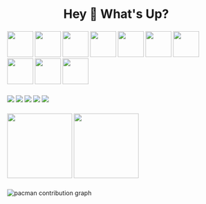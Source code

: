 <h1 align="center">Hey 👋 What's Up?</h1>

### <div align="center">  
  <img src="https://skillicons.dev/icons?i=ts" height="60" />
  <img src="https://skillicons.dev/icons?i=nextjs" height="60" />
  <img src="https://skillicons.dev/icons?i=tailwind" height="60" />
  <img src="https://cdn.jsdelivr.net/gh/devicons/devicon/icons/storybook/storybook-original.svg" height="60" />
  <img src="https://skillicons.dev/icons?i=graphql" height="60" />
  <img src="https://skillicons.dev/icons?i=go" height="60" />
  <img src="https://skillicons.dev/icons?i=rust" height="60" />
  <img src="https://skillicons.dev/icons?i=nestjs" height="60" />
  <img src="https://skillicons.dev/icons?i=py" height="60" />
  <img src="https://skillicons.dev/icons?i=aws" height="60" />
</div>

### <div align="center">
  <img src="https://img.shields.io/static/v1?message=LinkedIn&logo=linkedin&label=&color=0077B5&logoColor=white&style=for-the-badge" />
  <img src="https://img.shields.io/static/v1?message=Twitter&logo=twitter&label=&color=1DA1F2&logoColor=white&style=for-the-badge" />
  <img src="https://img.shields.io/static/v1?message=Discord&logo=discord&label=&color=7289DA&logoColor=white&style=for-the-badge" />
  <img src="https://img.shields.io/static/v1?message=Twitch&logo=twitch&label=&color=9146FF&logoColor=white&style=for-the-badge" />
  <img src="https://img.shields.io/static/v1?message=dev.to&logo=dev.to&label=&color=0A0A0A&logoColor=white&style=for-the-badge" />
</div>

### <div align="center">
  <img src="https://streak-stats.demolab.com?user=vinayjoshi&locale=en&mode=daily&theme=dracula&hide_border=false&border_radius=5" height="150" />
  <img src="https://github-profile-trophy.vercel.app?username=vinayjoshi&theme=dracula&column=-1&row=1&margin-w=8&margin-h=8&no-bg=false&no-frame=false" height="150" />
</div>

### <picture>
  <source media="(prefers-color-scheme: dark)" srcset="https://raw.githubusercontent.com/vinayjoshi/vinayjoshi/output/pacman-contribution-graph-dark.svg" />
  <source media="(prefers-color-scheme: light)" srcset="https://raw.githubusercontent.com/vinayjoshi/vinayjoshi/output/pacman-contribution-graph.svg" />
  <img alt="pacman contribution graph" src="https://raw.githubusercontent.com/vinayjoshi/vinayjoshi/output/pacman-contribution-graph.svg" />
</picture>

